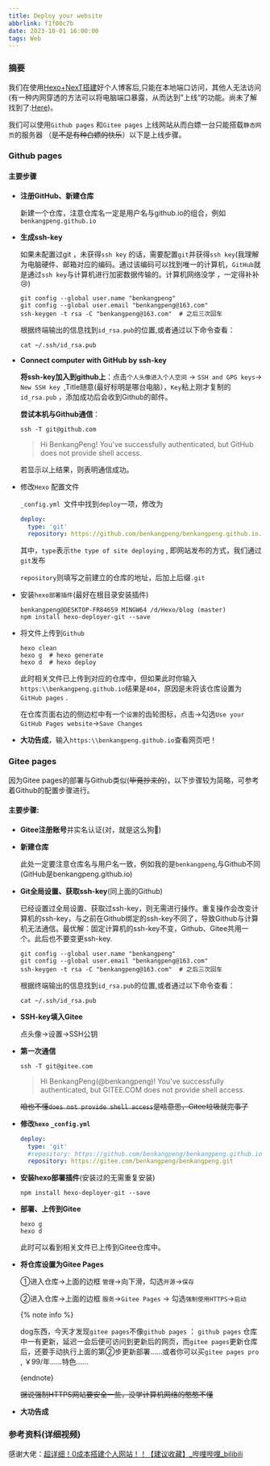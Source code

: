 ```yaml
---
title: Deploy your website
abbrlink: f1f00c7b
date: 2023-10-01 16:00:00
tags: Web
---
```


### 摘要

我们在使用[Hexo+NexT搭建](https://benkangpeng.gitee.io/2023/09/18/Hello%20Hexo-NEXT/)好个人博客后,只能在本地端口访问，其他人无法访问(有一种内网穿透的方法可以将电脑端口暴露，从而达到”上线“的功能。尚未了解    找到了:[Here](https://www.bilibili.com/video/BV1z14y1r7Fc/?spm_id_from=333.999.0.0&vd_source=da5120fea3f8bb8d2fe1984a02a9a745))。

我们可以使用`Github pages` 和`Gitee pages` 上线网站从而白嫖一台只能搭载`静态网页`的服务器  （<del>是不是有种白嫖的快乐</del>）以下是上线步骤。

<!-- more -->

### Github pages

#### 主要步骤

* **注册GitHub、新建仓库**

  新建一个仓库，注意仓库名一定是用户名与github.io的组合，例如`benkangpeng.github.io`

* **生成ssh-key**

  如果未配置过git ，未获得`ssh key` 的话，需要配置`git`并获得`ssh key`(我理解为电脑硬件、邮箱对应的编码。通过该编码可以找到唯一的计算机，`GitHub`就是通过`ssh key`与计算机进行加密数据传输的。计算机网络没学 ，一定得补补:cry:)

  ```shell
  git config --global user.name "benkangpeng"
  git config --global user.email "benkangpeng@163.com"
  ssh-keygen -t rsa -C "benkangpeng@163.com"  # 之后三次回车
  ```

  根据终端输出的信息找到`id_rsa.pub`的位置,或者通过以下命令查看：

  ```shell
  cat ~/.ssh/id_rsa.pub
  ```

* **Connect computer with GitHub by ssh-key**

  **将ssh-key加入到github上**：点击`个人头像进入个人空间` → `SSH and GPG keys`→ `New SSH key `,Title随意(最好标明是哪台电脑），`Key`粘上刚才复制的`id_rsa.pub` ，添加成功后会收到Github的邮件。

  **尝试本机与Github通信**：

  ```shell
  ssh -T git@github.com
  ```

  > Hi BenkangPeng! You've successfully authenticated, but GitHub does not provide shell access.

  若显示以上结果，则表明通信成功。

* 修改`Hexo` 配置文件

  `_config.yml `文件中找到`deploy`一项，修改为

  ```yml
  deploy:
    type: 'git'
    repository: https://github.com/benkangpeng/benkangpeng.github.io.git
  ```

  其中，`type`表示`the type of site deploying` , 即网站发布的方式，我们通过`git`发布

  `repository`则填写之前建立的仓库的地址，后加上后缀`.git`

* 安装`hexo部署插件`(最好在根目录安装插件)

  ```shell
  benkangpeng@DESKTOP-FR84659 MINGW64 /d/Hexo/blog (master)
  npm install hexo-deployer-git --save
  ```

* 将文件上传到`Github`

  ```shell
  hexo clean
  hexo g  # hexo generate
  hexo d  # hexo deploy
  ```

  此时相关文件已上传到对应的仓库中，但如果此时你输入`https:\\benkangpeng.github.io`结果是`404`，原因是未将该仓库设置为`GitHub pages` .

  在仓库页面右边的侧边栏中有一个`设置`的齿轮图标，点击→勾选`Use your GitHub Pages website`→`Save Changes`

* **大功告成**，输入`https:\\benkangpeng.github.io`查看网页吧！



### Gitee pages

因为Gitee pages的部署与Github类似(<del>毕竟抄来的</del>)，以下步骤较为简略，可参考着Github的配置步骤进行。

#### 主要步骤:

* **Gitee注册账号**并实名认证(对，就是这么狗:dog:)

* **新建仓库**

  此处一定要注意仓库名与用户名一致，例如我的是`benkangpeng`,与Github不同(GitHub是benkangpeng.github.io)

* **Git全局设置、获取ssh-key**(同上面的Github)

  已经设置过全局设置、获取过ssh-key，则无需进行操作。重复操作会改变计算机的ssh-key，与之前在Github绑定的ssh-key不同了，导致Github与计算机无法通信。最优解：固定计算机的ssh-key不变，Github、Gitee共用一个。此后也不要变更ssh-key.

  ```shell
  git config --global user.name "benkangpeng"
  git config --global user.email "benkangpeng@163.com"
  ssh-keygen -t rsa -C "benkangpeng@163.com"  # 之后三次回车
  ```

  根据终端输出的信息找到`id_rsa.pub`的位置,或者通过以下命令查看：

  ```shell
  cat ~/.ssh/id_rsa.pub
  ```

* **SSH-key填入Gitee**

  点头像→设置→SSH公钥

* **第一次通信**

  ```shell
  ssh -T git@gitee.com
  ```

  > Hi BenkangPeng(@benkangpeng)! You've successfully authenticated, but GITEE.COM does not provide shell access.

  <del>咱也不懂`does not provide shell access`是啥意思，Gitee垃圾就完事了</del>

* **修改`hexo`  `_config.yml`**

  ```yml
  deploy:
    type: 'git'
    #repository: https://github.com/benkangpeng/benkangpeng.github.io.git
    repository: https://gitee.com/benkangpeng/benkangpeng.git
  ```

* **安装hexo部署插件**(安装过的无需重复安装)

  ```shell
  npm install hexo-deployer-git --save
  ```

* **部署、上传到Gitee**

  ```shell
  hexo g
  hexo d
  ```

  此时可以看到相关文件已上传到Gitee仓库中。

* **将仓库设置为Gitee Pages**

  ①进入仓库→上面的边框 `管理`→向下滑，勾选`开源`→`保存`

  ②进入仓库→上面的边框 `服务`→`Gitee Pages` → 勾选`强制使用HTTPS`→`启动`

  {% note info %}

  dog东西，今天才发现`gitee pages`不像`github pages` ： `github pages` 仓库中一有更新，延迟一会后便可访问到更新后的网页，而`gitee pages`更新仓库后，还要手动执行上面的第②步更新部署......或者你可以买`gitee pages pro` , ￥99/年......特色……

  {endnote}

  <del>据说强制HTTPS网站要安全一些，没学计算机网络的憨憨不懂</del>

* **大功告成**

  <a href="https:\\benkangpeng.gitee.io"></a>

### 参考资料(详细视频)

感谢大佬：[超详细！0成本搭建个人网站！！【建议收藏】_哔哩哔哩_bilibili](https://www.bilibili.com/video/BV1ts4y1f7Gu/?spm_id_from=333.999.0.0&vd_source=da5120fea3f8bb8d2fe1984a02a9a745)